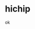 <!--
 * @Author: your name
 * @Date: 2020-07-26 22:02:26
 * @LastEditTime: 2020-07-27 13:43:37
 * @LastEditors: Please set LastEditors
 * @Description: In User Settings Edit
 * @FilePath: \exercisec:\Users\dingh\Desktop\hichip\README.md
--> 
# hichip

ok

